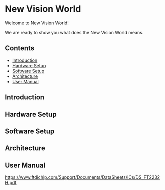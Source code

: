# New Vision World
  Welcome to New Vision World! 
  
  We are ready to show you what does the New Vision World means.
  
Contents
--------
- [Introduction](#Introduction)
- [Hardware Setup](#Hardware-Setup)
- [Software Setup](#Software-Setup)
- [Architecture](#Architecture)
- [User Manual](#User-Manual)

## Introduction


## Hardware Setup

## Software Setup

## Architecture

## User Manual


https://www.ftdichip.com/Support/Documents/DataSheets/ICs/DS_FT2232H.pdf








